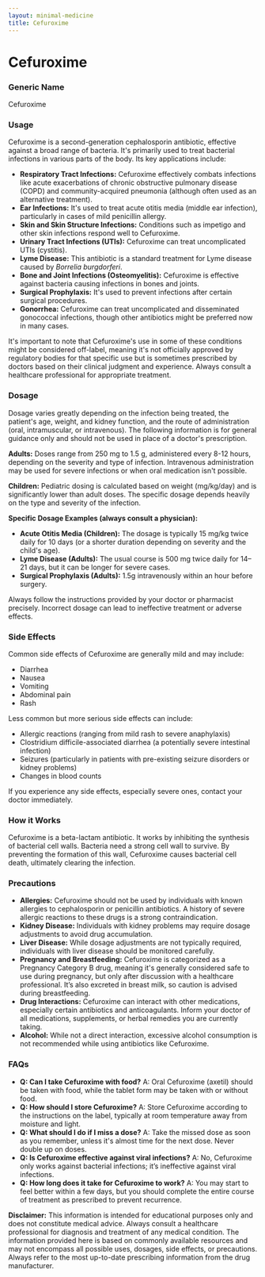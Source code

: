 ```yaml
---
layout: minimal-medicine
title: Cefuroxime
---
```


# Cefuroxime
### Generic Name
Cefuroxime

### Usage

Cefuroxime is a second-generation cephalosporin antibiotic, effective against a broad range of bacteria.  It's primarily used to treat bacterial infections in various parts of the body.  Its key applications include:

* **Respiratory Tract Infections:**  Cefuroxime effectively combats infections like acute exacerbations of chronic obstructive pulmonary disease (COPD) and community-acquired pneumonia (although often used as an alternative treatment).
* **Ear Infections:** It's used to treat acute otitis media (middle ear infection), particularly in cases of mild penicillin allergy.
* **Skin and Skin Structure Infections:**  Conditions such as impetigo and other skin infections respond well to Cefuroxime.
* **Urinary Tract Infections (UTIs):** Cefuroxime can treat uncomplicated UTIs (cystitis).
* **Lyme Disease:** This antibiotic is a standard treatment for Lyme disease caused by *Borrelia burgdorferi*.
* **Bone and Joint Infections (Osteomyelitis):** Cefuroxime is effective against bacteria causing infections in bones and joints.
* **Surgical Prophylaxis:**  It's used to prevent infections after certain surgical procedures.
* **Gonorrhea:** Cefuroxime can treat uncomplicated and disseminated gonococcal infections, though other antibiotics might be preferred now in many cases.


It's important to note that Cefuroxime's use in some of these conditions might be considered off-label, meaning it's not officially approved by regulatory bodies for that specific use but is sometimes prescribed by doctors based on their clinical judgment and experience.  Always consult a healthcare professional for appropriate treatment.


### Dosage

Dosage varies greatly depending on the infection being treated, the patient's age, weight, and kidney function, and the route of administration (oral, intramuscular, or intravenous).  The following information is for general guidance only and should not be used in place of a doctor's prescription.


**Adults:** Doses range from 250 mg to 1.5 g, administered every 8-12 hours, depending on the severity and type of infection.  Intravenous administration may be used for severe infections or when oral medication isn't possible.


**Children:** Pediatric dosing is calculated based on weight (mg/kg/day) and is significantly lower than adult doses. The specific dosage depends heavily on the type and severity of the infection.


**Specific Dosage Examples (always consult a physician):**

* **Acute Otitis Media (Children):**  The dosage is typically 15 mg/kg twice daily for 10 days (or a shorter duration depending on severity and the child's age).
* **Lyme Disease (Adults):**  The usual course is 500 mg twice daily for 14–21 days, but it can be longer for severe cases.
* **Surgical Prophylaxis (Adults):** 1.5g intravenously within an hour before surgery.


Always follow the instructions provided by your doctor or pharmacist precisely.  Incorrect dosage can lead to ineffective treatment or adverse effects.


### Side Effects

Common side effects of Cefuroxime are generally mild and may include:

* Diarrhea
* Nausea
* Vomiting
* Abdominal pain
* Rash


Less common but more serious side effects can include:

* Allergic reactions (ranging from mild rash to severe anaphylaxis)
* Clostridium difficile-associated diarrhea (a potentially severe intestinal infection)
* Seizures (particularly in patients with pre-existing seizure disorders or kidney problems)
* Changes in blood counts


If you experience any side effects, especially severe ones, contact your doctor immediately.


### How it Works

Cefuroxime is a beta-lactam antibiotic. It works by inhibiting the synthesis of bacterial cell walls.  Bacteria need a strong cell wall to survive. By preventing the formation of this wall, Cefuroxime causes bacterial cell death, ultimately clearing the infection.


### Precautions

* **Allergies:** Cefuroxime should not be used by individuals with known allergies to cephalosporin or penicillin antibiotics.  A history of severe allergic reactions to these drugs is a strong contraindication.
* **Kidney Disease:** Individuals with kidney problems may require dosage adjustments to avoid drug accumulation.
* **Liver Disease:**  While dosage adjustments are not typically required, individuals with liver disease should be monitored carefully.
* **Pregnancy and Breastfeeding:** Cefuroxime is categorized as a Pregnancy Category B drug, meaning it's generally considered safe to use during pregnancy, but only after discussion with a healthcare professional. It’s also excreted in breast milk, so caution is advised during breastfeeding.
* **Drug Interactions:** Cefuroxime can interact with other medications, especially certain antibiotics and anticoagulants.  Inform your doctor of all medications, supplements, or herbal remedies you are currently taking.
* **Alcohol:** While not a direct interaction, excessive alcohol consumption is not recommended while using antibiotics like Cefuroxime.


### FAQs

* **Q: Can I take Cefuroxime with food?** A:  Oral Cefuroxime (axetil) should be taken with food, while the tablet form may be taken with or without food.
* **Q: How should I store Cefuroxime?** A: Store Cefuroxime according to the instructions on the label, typically at room temperature away from moisture and light.
* **Q: What should I do if I miss a dose?** A:  Take the missed dose as soon as you remember, unless it's almost time for the next dose. Never double up on doses.
* **Q:  Is Cefuroxime effective against viral infections?** A: No, Cefuroxime only works against bacterial infections; it’s ineffective against viral infections.
* **Q:  How long does it take for Cefuroxime to work?** A:  You may start to feel better within a few days, but you should complete the entire course of treatment as prescribed to prevent recurrence.



**Disclaimer:** This information is intended for educational purposes only and does not constitute medical advice.  Always consult a healthcare professional for diagnosis and treatment of any medical condition.  The information provided here is based on commonly available resources and may not encompass all possible uses, dosages, side effects, or precautions.  Always refer to the most up-to-date prescribing information from the drug manufacturer.
